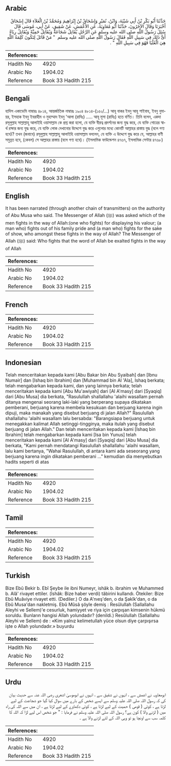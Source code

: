 ## Arabic


<div dir="rtl" lang="ar" style={{fontSize:'larger',backgroundColor:'#f8f9fa',padding:20}}>
حَدَّثَنَا أَبُو بَكْرِ بْنُ أَبِي شَيْبَةَ، وَابْنُ، نُمَيْرٍ وَإِسْحَاقُ بْنُ إِبْرَاهِيمَ وَمُحَمَّدُ بْنُ الْعَلاَءِ قَالَ إِسْحَاقُ أَخْبَرَنَا وَقَالَ الآخَرُونَ، حَدَّثَنَا أَبُو مُعَاوِيَةَ، عَنِ الأَعْمَشِ، عَنْ شَقِيقٍ، عَنْ أَبِي، مُوسَى قَالَ سُئِلَ رَسُولُ اللَّهِ صلى الله عليه وسلم عَنِ الرَّجُلِ يُقَاتِلُ شَجَاعَةً وَيُقَاتِلُ حَمِيَّةً وَيُقَاتِلُ رِيَاءً أَىُّ ذَلِكَ فِي سَبِيلِ اللَّهِ فَقَالَ رَسُولُ اللَّهِ صلى الله عليه وسلم ‏ "‏ مَنْ قَاتَلَ لِتَكُونَ كَلِمَةُ اللَّهِ هِيَ الْعُلْيَا فَهُوَ فِي سَبِيلِ اللَّهِ ‏"‏ ‏.‏
</div>
<div style={{backgroundColor:'#f8f9fa',padding:20, marginBottom: 10}}><table> <thead> <tr> <th>References:</th> <th></th> </tr> </thead> <tbody><tr><td>Hadith No</td><td>4920</td></tr><tr><td>Arabic No</td><td>1904.02</td></tr><tr><td>Reference</td><td>Book 33 Hadith 215</td></tr></tbody></table></div>

## Bengali


<div dir="ltr" lang="bn" style={{fontSize:'larger',backgroundColor:'#f8f9fa',padding:20}}>
হাদিস একাডেমি নাম্বারঃ ৪৮১৪, আন্তর্জাতিক নাম্বারঃ ১৯০৪ ৪৮১৪-(১৫০/...) আবূ বাকর ইবনু আবূ শাইবাহ, ইবনু নুমায়র, ইসহাক ইবনু ইবরাহীম ও মুহাম্মাদ ইবনু 'আলা (রাযিঃ) ..... আবূ মূসা (রাযিঃ) হতে বর্ণিত। তিনি বলেন, একদা রসূলুল্লাহ সাল্লাল্লাহু আলাইহি ওয়াসাল্লাম কে প্রশ্ন করা হলো, যে ব্যক্তি বীরত্ব প্রদর্শনের জন্য যুদ্ধ করে, যে ব্যক্তি গোত্রের স্বার্থ রক্ষার জন্য যুদ্ধ করে, যে ব্যক্তি লোক দেখানোর উদ্দেশে যুদ্ধ করে এগুলোর মধ্যে কোনটি আল্লাহর রাস্তায় যুদ্ধ (বলে গণ্য হবে)? তখন (জবাবে) রসূলুল্লাহ সাল্লাল্লাহু আলাইহি ওয়াসাল্লাম বললেন, যে ব্যক্তি এ উদ্দেশে যুদ্ধ করে যে, আল্লাহর বাণী সমুন্নত হবে, (কেবল) সে আল্লাহর রাস্তায় (বলে গণ্য হবে)। (ইসলামিক ফাউন্ডেশন ৪৭৬৭, ইসলামিক সেন্টার ৪৭৬৮)
</div>
<div style={{backgroundColor:'#f8f9fa',padding:20, marginBottom: 10}}><table> <thead> <tr> <th>References:</th> <th></th> </tr> </thead> <tbody><tr><td>Hadith No</td><td>4920</td></tr><tr><td>Arabic No</td><td>1904.02</td></tr><tr><td>Reference</td><td>Book 33 Hadith 215</td></tr></tbody></table></div>

## English


<div dir="ltr" lang="en" style={{fontSize:'larger',backgroundColor:'#f8f9fa',padding:20}}>
It has been narrated (through another chain of transmitters) on the authority of Abu Musa who said. The Messenger of Allah (ﷺ) was asked which of the men fights in the way of Allah:(one who fights) for displaying his valour; (a man who) fights out of his family pride and (a man who) fights for the sake of show, who amongst these fights in the way of Allah? The Messenger of Allah (ﷺ) said: Who fights that the word of Allah be exalted fights in the way of Allah
</div>
<div style={{backgroundColor:'#f8f9fa',padding:20, marginBottom: 10}}><table> <thead> <tr> <th>References:</th> <th></th> </tr> </thead> <tbody><tr><td>Hadith No</td><td>4920</td></tr><tr><td>Arabic No</td><td>1904.02</td></tr><tr><td>Reference</td><td>Book 33 Hadith 215</td></tr></tbody></table></div>

## French


<div dir="ltr" lang="fr" style={{fontSize:'larger',backgroundColor:'#f8f9fa',padding:20}}>

</div>
<div style={{backgroundColor:'#f8f9fa',padding:20, marginBottom: 10}}><table> <thead> <tr> <th>References:</th> <th></th> </tr> </thead> <tbody><tr><td>Hadith No</td><td>4920</td></tr><tr><td>Arabic No</td><td>1904.02</td></tr><tr><td>Reference</td><td>Book 33 Hadith 215</td></tr></tbody></table></div>

## Indonesian


<div dir="ltr" lang="id" style={{fontSize:'larger',backgroundColor:'#f8f9fa',padding:20}}>
Telah menceritakan kepada kami [Abu Bakar bin Abu Syaibah] dan [Ibnu Numair] dan [Ishaq bin Ibrahim] dan [Muhammad bin Al 'Ala], Ishaq berkata; telah mengabarkan kepada kami, dan yang lainnya berkata; telah menceritakan kepada kami [Abu Mu'awiyah] dari [Al A'masy] dari [Syaqiq] dari [Abu Musa] dia berkata, "Rasulullah shallallahu 'alaihi wasallam pernah ditanya mengenai seorang laki-laki yang berperang supaya dikatakan pemberani, berjuang karena membela kesukuan dan berjuang karena ingin dipuji, maka manakah yang disebut berjuang di jalan Allah?" Rasulullah shallallahu 'alaihi wasallam lalu bersabda: "Barangsiapa berjuang untuk menegakkan kalimat Allah setinggi-tingginya, maka itulah yang disebut berjuang di jalan Allah." Dan telah menceritakan kepada kami [Ishaq bin Ibrahim] telah mengabarkan kepada kami [Isa bin Yunus] telah menceritakan kepada kami [Al A'masy] dari [Syaqiq] dari [Abu Musa] dia berkata, "Kami pernah mendatangi Rasulullah shallallahu 'alaihi wasallam, lalu kami bertanya, "Wahai Rasulullah, di antara kami ada seseorang yang berjuang karena ingin dikatakan pemberani …" kemudian dia menyebutkan hadits seperti di atas
</div>
<div style={{backgroundColor:'#f8f9fa',padding:20, marginBottom: 10}}><table> <thead> <tr> <th>References:</th> <th></th> </tr> </thead> <tbody><tr><td>Hadith No</td><td>4920</td></tr><tr><td>Arabic No</td><td>1904.02</td></tr><tr><td>Reference</td><td>Book 33 Hadith 215</td></tr></tbody></table></div>

## Tamil


<div dir="ltr" lang="ta" style={{fontSize:'larger',backgroundColor:'#f8f9fa',padding:20}}>

</div>
<div style={{backgroundColor:'#f8f9fa',padding:20, marginBottom: 10}}><table> <thead> <tr> <th>References:</th> <th></th> </tr> </thead> <tbody><tr><td>Hadith No</td><td>4920</td></tr><tr><td>Arabic No</td><td>1904.02</td></tr><tr><td>Reference</td><td>Book 33 Hadith 215</td></tr></tbody></table></div>

## Turkish


<div dir="ltr" lang="tr" style={{fontSize:'larger',backgroundColor:'#f8f9fa',padding:20}}>
Bize Ebû Bekir b. Ebî Şeybe ile ibni Numeyr, ishâk b. ibrahim ve Muhammed b. Alâ' rivayet ettiler. (îshâk: Bize haber verdi) tâbirini kullandı. Ötekiler: Bize Ebû Muâviye rivayet etti. (Dediler.) O da A'nıeş'den, o da Şakîk'dan, o da Ebû Musa'dan nakletmiş. Ebû Mûsâ şöyle demiş : Resûlullah (Sallallahu Aleyhi ve Sellem)'e cesurluk, hamiyyet ve riya için çarpışan kimsenin hükmü soruldu. Bunların hangisi Allah yolundadır? (denildi.) Resûlullah (Sallallahu Aleyhi ve Sellem) de : «Kim yalnız kelimetullah yüce olsun diye çarpışırsa işte o Allah yolundadır.» buyurdu
</div>
<div style={{backgroundColor:'#f8f9fa',padding:20, marginBottom: 10}}><table> <thead> <tr> <th>References:</th> <th></th> </tr> </thead> <tbody><tr><td>Hadith No</td><td>4920</td></tr><tr><td>Arabic No</td><td>1904.02</td></tr><tr><td>Reference</td><td>Book 33 Hadith 215</td></tr></tbody></table></div>

## Urdu


<div dir="rtl" lang="ur" style={{fontSize:'larger',backgroundColor:'#f8f9fa',padding:20}}>
ابومعاویہ نے اعمش سے ، انہوں نے شقیق سے ، انہوں نے ابوموسیٰ اشعری رضی اللہ عنہ سے حدیث بیان کی کہ رسول اللہ صلی اللہ علیہ وسلم سے ایسے شخص کے بارے میں سوال کیا گیا جو شجاعت کے لیے لڑتا ہے ، کوئی ( قومی ) حمیت کے لیے لڑتا ہے ، کوئی دکھاوے کے لیے لڑتا ہے ، ان میں سے اللہ کی راہ میں ( لڑنے والا ) کون ہے؟ رسول اللہ صلی اللہ علیہ وسلم نے فرمایا : " جو شخص اس لیے لڑا کہ اللہ کا کلمہ سب سے اونچا ہو تو وہی اللہ کے لئے لڑنے والا ہے ۔
</div>
<div style={{backgroundColor:'#f8f9fa',padding:20, marginBottom: 10}}><table> <thead> <tr> <th>References:</th> <th></th> </tr> </thead> <tbody><tr><td>Hadith No</td><td>4920</td></tr><tr><td>Arabic No</td><td>1904.02</td></tr><tr><td>Reference</td><td>Book 33 Hadith 215</td></tr></tbody></table></div>